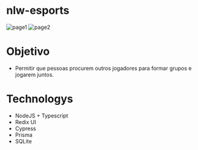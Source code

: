 # nlw-esports

![page1](https://user-images.githubusercontent.com/47321783/191243389-6953499a-16e1-48e9-b73f-5e5ac4581d7a.png)
![page2](https://user-images.githubusercontent.com/47321783/191243399-49364c3e-cae8-4f77-9e39-26d21a7e080a.png)


# Objetivo
 - Permitir que pessoas procurem outros jogadores para formar grupos e jogarem juntos.
 
 # Technologys
  - NodeJS + Typescript
  - Redix UI
  - Cypress
  - Prisma
  - SQLite
